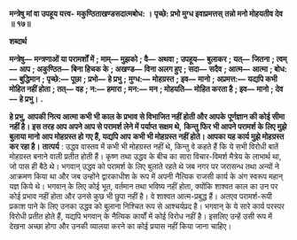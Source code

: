 **मन्त्रेषु मां वा उपहूय यत्त्व-** **मकुण्ठिताखण्डसदात्मबोध: ।** **पृच्छे: प्रभो मुग्ध इवाप्रमत्तस्** **तन्नो मनो मोहयतीव देव ॥ १७॥** 

**शब्दार्थ** 

**मन्त्रेषु—** **मन्त्रणाओं या परामर्शों में** **; माम्—** **मुझको** **; वै—** **अथवा** **; उपहूय—** **बुलाकर** **; यत्—** **जितना** **; त्वम्—** **आप** **; अकुण्ठित—** **बिना हिचक के** **; अखण्ड—** **विना अलग हुए** **; सदा—** **सदैव** **; आत्म—** **आत्मा** **; बोध:—** **बुद्धिमान** **; पृच्छे:—** **पूछा** **; प्रभो—** **हे प्रभु** **;** **मुग्ध:—** **मोहग्रस्त** **; इव—** **मानो** **; अप्रमत्त:—** **यद्यपि कभी मोहित नहीं होता** **; तत्—** **वह** **; न:—** **हमारा** **; मन:—** **मन** **; मोहयति—** **मोहित करता है** **; इव—** **मानो** **; देव—** **हे प्रभु।** **.** 

**हे प्रभु, आपकी नित्य आत्मा कभी भी काल के प्रभाव से विभाजित नहीं होती और आपके** **पूर्णज्ञान की कोई सीमा नहीं है। इस तरह आप अपने आप से परामर्श लेने में पर्याप्त सक्षम थे,** **किन्तु फिर भी आपने परामर्श के लिए मुझे बुलाया मानो आप मोहग्रस्त हो गए हैं, यद्यपि आप** **कभी भी मोहग्रस्त नहीं होते। आपका यह कार्य मुझे मोहग्रस्त कर रहा है।** **तात्पर्य** : उद्धव वास्तव में कभी भी मोहग्रस्त नहीं थे, किन्तु वे कहते हैं कि ये सभी विरोधी बातें मोहग्रस्त बनाने वाली प्रतीत होती हैं। कृष्ण तथा उद्धव के बीच का सारा विचार-विमर्श मैत्रेय के लाभार्थ था, जो पास ही बैठे थे। भगवान् उद्धव को परामर्श के लिए बुलाते रहते थे जब नगर पर जरासन्ध तथा अन्यों ने आक्रमण किया था और जब उन्होंने द्वारकाधीश के रूप में अपनी नैत्यिक राजसी कार्य के अंग स्वरूप महान् यज्ञ किये थे। भगवान् के लिए कोई भूत, वर्तमान तथा भविष्य नहीं होता, क्योंकि शाश्वत काल का उन पर कोई प्रभाव नहीं होता और उनसे कुछ भी छुपा नहीं है। वे शाश्वत आत्म-प्रबुद्ध हैं। अतएव परामर्श-रूपी प्रकाश पाने के लिए उनका उद्धव को बुलाना निश्चित रूप से आश्चर्यप्रद है। भगवान् के ये सारे कार्य परस्पर विरोधी प्रतीत होते हैं, यद्यपि भगवान् के नैत्यिक कार्यों में कोई विरोध नहीं है। इसलिए उन्हें उसी रूप में देखना अच्छा होगा और उनकी व्यालया करने का कोई प्रयास नहीं किया जाना चाहिए।  